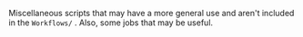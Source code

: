 Miscellaneous scripts that may have a more general use and aren't included in the `Workflows/` . Also, some
jobs that may be useful.